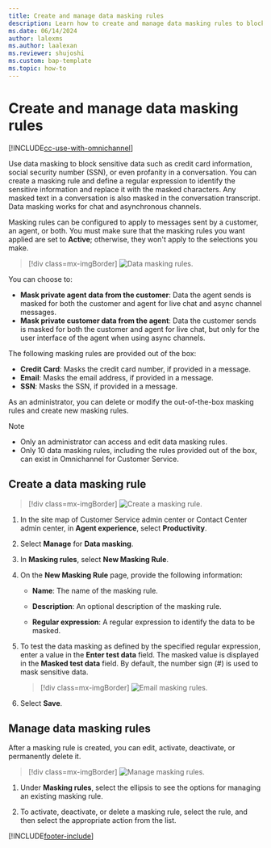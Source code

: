 ```yaml
---
title: Create and manage data masking rules
description: Learn how to create and manage data masking rules to block sensitive data in Omnichannel for Customer Service.
ms.date: 06/14/2024
author: lalexms
ms.author: laalexan
ms.reviewer: shujoshi
ms.custom: bap-template
ms.topic: how-to
---
```


# Create and manage data masking rules

[!INCLUDE[cc-use-with-omnichannel](../../includes/cc-use-with-omnichannel-embedded-yes.md)]

Use data masking to block sensitive data such as credit card information, social security number (SSN), or even profanity in a conversation. You can create a masking rule and define a regular expression to identify the sensitive information and replace it with the masked characters. Any masked text in a conversation is also masked in the conversation transcript. Data masking works for chat and asynchronous channels.

Masking rules can be configured to apply to messages sent by a customer, an agent, or both. You must make sure that the masking rules you want applied are set to **Active**; otherwise, they won't apply to the selections you make.

   > [!div class=mx-imgBorder]
   > ![Data masking rules.](../media/general-masking-rules.png "Data masking rules")

You can choose to:

- **Mask private agent data from the customer**: Data the agent sends is masked for both the customer and agent for live chat and async channel messages.
- **Mask private customer data from the agent**: Data the customer sends is masked for both the customer and agent for live chat, but only for the user interface of the agent when using async channels.


The following masking rules are provided out of the box:
- **Credit Card**: Masks the credit card number, if provided in a message.
- **Email**: Masks the email address, if provided in a message.
- **SSN**: Masks the SSN, if provided in a message.

As an administrator, you can delete or modify the out-of-the-box masking rules and create new masking rules.

> [!NOTE]
> - Only an administrator can access and edit data masking rules.
> - Only 10 data masking rules, including the rules provided out of the box, can exist in Omnichannel for Customer Service.

## Create a data masking rule

   > [!div class=mx-imgBorder]
   > ![Create a masking rule.](../media/new-masking-rule.png "Create a masking rule")

1. In the site map of Customer Service admin center or Contact Center admin center, in **Agent experience**, select **Productivity**.

1.	Select **Manage** for **Data masking**.

1.	In **Masking rules**, select **New Masking Rule**.

1.	On the **New Masking Rule** page, provide the following information:

    - **Name**: The name of the masking rule.

    - **Description**: An optional description of the masking rule.

    - **Regular expression**: A regular expression to identify the data to be masked.
        
1. To test the data masking as defined by the specified regular expression, enter a value in the **Enter test data** field. The masked value is displayed in the **Masked test data** field. By default, the number sign (#) is used to mask sensitive data.

   > [!div class=mx-imgBorder]
   > ![Email masking rules.](../media/email-masking-rule.png "Email masking rules")

1. Select **Save**.

## Manage data masking rules

After a masking rule is created, you can edit, activate, deactivate, or permanently delete it.

   > [!div class=mx-imgBorder]
   > ![Manage masking rules.](../media/masking-rule-card.png "Manage masking rules")

1.	Under **Masking rules**, select the ellipsis to see the options for managing an existing masking rule.

2. To activate, deactivate, or delete a masking rule, select the rule, and then select the appropriate action from the list.


[!INCLUDE[footer-include](../../includes/footer-banner.md)]
